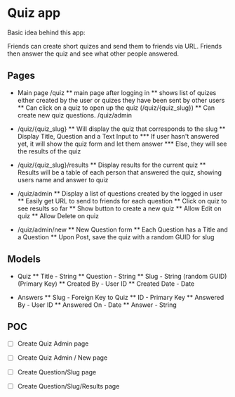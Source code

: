 # Quiz app

Basic idea behind this app:

Friends can create short quizes and send them to friends via URL.
Friends then answer the quiz and see what other people answered.

## Pages
* Main page /quiz
** main page after logging in
** shows list of quizes either created by the user or quizes they have been sent by other users
** Can click on a quiz to open up the quiz (/quiz/{quiz_slug})
** Can create new quiz questions. /quiz/admin

* /quiz/{quiz_slug}
** Will display the quiz that corresponds to the slug
** Display Title, Question and a Text Input to 
*** If user hasn't answered yet, it will show the quiz form and let them answer
*** Else, they will see the results of the quiz

* /quiz/{quiz_slug}/results
** Display results for the current quiz
** Results will be a table of each person that answered the quiz, showing users name and answer to quiz

* /quiz/admin
** Display a list of questions created by the logged in user
** Easily get URL to send to friends for each question
** Click on quiz to see results so far
** Show button to create a new quiz
** Allow Edit on quiz
** Allow Delete on quiz

* /quiz/admin/new
** New Question form
** Each Question has a Title and a Question
** Upon Post, save the quiz with a random GUID for slug


## Models
* Quiz
** Title - String
** Question - String
** Slug - String (random GUID) (Primary Key)
** Created By - User ID
** Created Date - Date

* Answers
** Slug - Foreign Key to Quiz
** ID - Primary Key
** Answered By - User ID
** Answered On - Date
** Answer - String


## POC
- [ ] Create Quiz Admin page
- [ ] Create Quiz Admin / New page
- [ ] Create Question/Slug page
- [ ] Create Question/Slug/Results page


